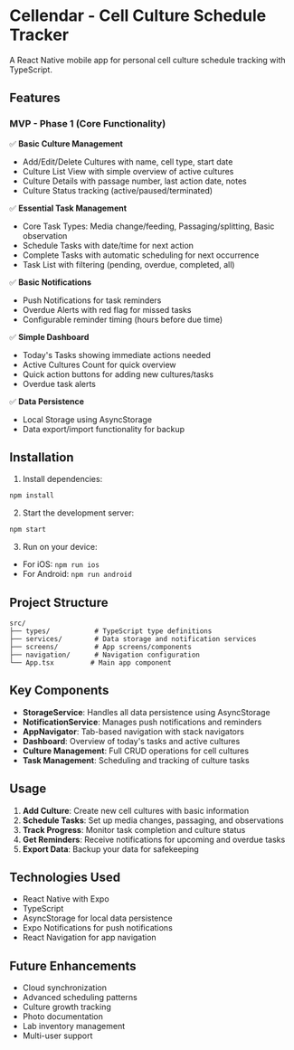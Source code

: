 # Cellendar - Cell Culture Schedule Tracker

A React Native mobile app for personal cell culture schedule tracking with TypeScript.

## Features

### MVP - Phase 1 (Core Functionality)

✅ **Basic Culture Management**
- Add/Edit/Delete Cultures with name, cell type, start date
- Culture List View with simple overview of active cultures
- Culture Details with passage number, last action date, notes
- Culture Status tracking (active/paused/terminated)

✅ **Essential Task Management**
- Core Task Types: Media change/feeding, Passaging/splitting, Basic observation
- Schedule Tasks with date/time for next action
- Complete Tasks with automatic scheduling for next occurrence
- Task List with filtering (pending, overdue, completed, all)

✅ **Basic Notifications**
- Push Notifications for task reminders
- Overdue Alerts with red flag for missed tasks
- Configurable reminder timing (hours before due time)

✅ **Simple Dashboard**
- Today's Tasks showing immediate actions needed
- Active Cultures Count for quick overview
- Quick action buttons for adding new cultures/tasks
- Overdue task alerts

✅ **Data Persistence**
- Local Storage using AsyncStorage
- Data export/import functionality for backup

## Installation

1. Install dependencies:
```bash
npm install
```

2. Start the development server:
```bash
npm start
```

3. Run on your device:
- For iOS: `npm run ios`
- For Android: `npm run android`

## Project Structure

```
src/
├── types/           # TypeScript type definitions
├── services/        # Data storage and notification services
├── screens/         # App screens/components
├── navigation/      # Navigation configuration
└── App.tsx         # Main app component
```

## Key Components

- **StorageService**: Handles all data persistence using AsyncStorage
- **NotificationService**: Manages push notifications and reminders
- **AppNavigator**: Tab-based navigation with stack navigators
- **Dashboard**: Overview of today's tasks and active cultures
- **Culture Management**: Full CRUD operations for cell cultures
- **Task Management**: Scheduling and tracking of culture tasks

## Usage

1. **Add Culture**: Create new cell cultures with basic information
2. **Schedule Tasks**: Set up media changes, passaging, and observations
3. **Track Progress**: Monitor task completion and culture status
4. **Get Reminders**: Receive notifications for upcoming and overdue tasks
5. **Export Data**: Backup your data for safekeeping

## Technologies Used

- React Native with Expo
- TypeScript
- AsyncStorage for local data persistence
- Expo Notifications for push notifications
- React Navigation for app navigation

## Future Enhancements

- Cloud synchronization
- Advanced scheduling patterns
- Culture growth tracking
- Photo documentation
- Lab inventory management
- Multi-user support
